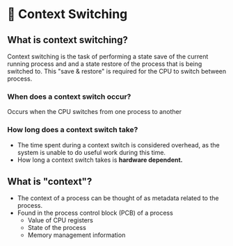 # 🔀 Context Switching

## What is context switching?&#x20;

Context switching is the task of performing a state save of the current running process and and a state restore of the process that is being switched to. This "save & restore" is required for the CPU to switch between process.&#x20;

### When does a context switch occur?&#x20;

Occurs when the CPU switches from one process to another

### How long does a context switch take?&#x20;

* The time spent during a context switch is considered overhead, as the system is unable to do useful work during this time.
* How long a context switch takes is **hardware dependent.**

## What is "context"?&#x20;

* The context of a process can be thought of as metadata related to the process.&#x20;
* Found in the process control block (PCB) of a process
  * Value of CPU registers&#x20;
  * State of the process&#x20;
  * Memory management information&#x20;
